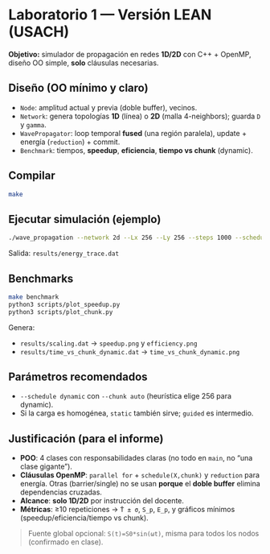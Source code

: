 # Laboratorio 1 — Versión LEAN (USACH)

**Objetivo:** simulador de propagación en redes **1D/2D** con C++ + OpenMP, diseño OO simple, **solo** cláusulas necesarias.

## Diseño (OO mínimo y claro)
- `Node`: amplitud actual y previa (doble buffer), vecinos.
- `Network`: genera topologías **1D** (línea) o **2D** (malla 4-neighbors); guarda `D` y `gamma`.
- `WavePropagator`: loop temporal **fused** (una región paralela), update + energía (`reduction`) + commit.
- `Benchmark`: tiempos, **speedup**, **eficiencia**, **tiempo vs chunk** (dynamic).

## Compilar
```bash
make
```

## Ejecutar simulación (ejemplo)
```bash
./wave_propagation --network 2d --Lx 256 --Ly 256 --steps 1000 --schedule dynamic --chunk auto --threads 8
```
Salida: `results/energy_trace.dat`

## Benchmarks
```bash
make benchmark
python3 scripts/plot_speedup.py
python3 scripts/plot_chunk.py
```
Genera:
- `results/scaling.dat` → `speedup.png` y `efficiency.png`
- `results/time_vs_chunk_dynamic.dat` → `time_vs_chunk_dynamic.png`

## Parámetros recomendados
- `--schedule dynamic` con `--chunk auto` (heurística elige 256 para dynamic).
- Si la carga es homogénea, `static` también sirve; `guided` es intermedio.

## Justificación (para el informe)
- **POO**: 4 clases con responsabilidades claras (no todo en `main`, no “una clase gigante”).
- **Cláusulas OpenMP**: `parallel for` + `schedule(X,chunk)` y `reduction` para energía. Otras (barrier/single) no se usan **porque** el **doble buffer** elimina dependencias cruzadas.
- **Alcance**: **solo 1D/2D** por instrucción del docente.
- **Métricas**: ≥10 repeticiones → `T̄ ± σ`, `S_p`, `E_p`, y gráficos mínimos (speedup/eficiencia/tiempo vs chunk).

> Fuente global opcional: `S(t)=S0*sin(ωt)`, misma para todos los nodos (confirmado en clase).
